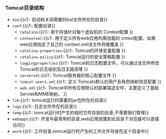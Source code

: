 ### Tomcat目录结构

+ `bin`:{{c1:: 启动和关闭需要的bat文件所在的目录}}
+ `conf`:{{c1:: 配置目录}}
  + `Catalina`:{{c1:: 用于存储针对每个虚拟机的 Context配置 }}
  + `contextxml`:{{c1:: 用于定义所有web应用均需加载的 ontext配置，如果web应用指定了自己的 context.xml该文件将被覆盖 }}
  + `catalina.properties`:{{c1:: Tomcat的环境变量配置 }}
  + `catalina.policy`:{{c1:: Tomcat运行的安全策略配置 }}
  + `loggingproperties`:{{c1:: Tomcat的日志配置文件，可以通过该文件修改 Tomcat的日志级别及日志路径等 }}
  + `serverxml`:{{c1:: Tomcat服务器的核心配置文件 }}
  + `tomcat-users.xml`:{{c1:: 定义 Tomcats默认的用户及角色映射信息配置 }}
  + `web.xml`:{{c1:: Tomcat中所有应用默认的部署描述文件，主要定义了基础 Servlet和MME映射。 }}
+ `lib`:{{c1:: tomcat运行时需要的jar包所在的目录}}
+ `logs`:{{c1:: 日志文件所在的目录}}
+ `temp`:{{c1:: tomcat运行时产生的临时文件存放的目录,不需要我们管理}}
+ `webapps`:{{c1:: 开发中最常用的目录,web应用放置到此目录下浏览器可以直接访问}}
+ `work`:{{c1:: 工作目录,tomcat运行时产生的工作文件存放在这个目录中}}

